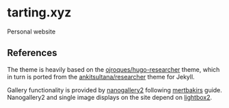 # tarting.xyz
Personal website

## References

The theme is heavily based on the [ojroques/hugo-researcher](https://github.com/ojroques/hugo-researcher) theme, which in turn is ported from the [ankitsultana/researcher](https://github.com/ankitsultana/researcher) theme for Jekyll.

Gallery functionality is provided by [nanogallery2](https://nanogallery2.nanostudio.org/) following [mertbakirs](https://mertbakir.gitlab.io/hugo/nanogallery2-with-hugo/) guide. Nanogallery2 and single image displays on the site depend on [lightbox2](https://lokeshdhakar.com/projects/lightbox2/).
